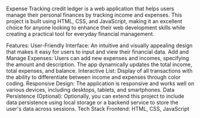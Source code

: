 Expense Tracking credit ledger is a web application that helps users manage their personal finances by tracking income and expenses. This project is built using HTML, CSS, and JavaScript, making it an excellent choice for anyone looking to enhance 
their web development skills while creating a practical tool for everyday financial management.

Features:
User-Friendly Interface: An intuitive and visually appealing design that makes it easy for users to input and view their financial data.
Add and Manage Expenses: Users can add new expenses and incomes, specifying the amount and description. The app dynamically updates the total income, total expenses, and balance.
Interactive List: Display of all transactions with the ability to differentiate between income and expenses through color coding.
Responsive Design: The application is responsive and works well on various devices, including desktops, tablets, and smartphones.
Data Persistence (Optional): Optionally, you can extend this project to include data persistence using local storage or a backend service to store the user's data across sessions.
Tech Stack
Frontend: HTML, CSS, JavaScript
